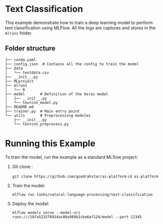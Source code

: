 # Text Classification

This example demonstrate how to train a deep learning model to perform text classification using MLFlow. All the logs are captures and stores in the `mlruns` folder.


## Folder structure


```.
├── conda.yaml
├── config.json  # Contains all the config to train the model
├── data
│   └── textdata.csv
├── __init__.py
├── MLproject
├── mlruns
│   └── 0
├── model       # Definition of the keras model
│   ├── __init__.py
│   └── textcnn_model.py
├── README.md
├── trainer.py  # Main entry point
└── utils       # Preprocessing modules 
    ├── __init__.py
    └── textcnn_preprocess.py
```
# Running this Example

To train the model, run the example as a standard MLflow project:

1. Git clone :

    `git clone https://github.com/goodrahstar/ai-platform`
    `cd ai-platform` 
  
2. Train the model:

    `mlflow run tasks/natural-language-processing/text-classification`

3. Deploy the model:

   `mlflow models serve --model-uri runs:///18fa522576934ac08a989b1cba6af124/model --port 12345`
